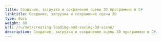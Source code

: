 ```yaml
---
title: Создание, загрузка и сохранение сцены 3D программно в C#
linktitle: Создание, загрузка и сохранение сцены 3D
type: docs
weight: 80
url: /ru/net/creating-loading-and-saving-3d-scene/
description: Создание, загрузка и сохранение сцены 3D программно в C#. Читайте, импортируйте и сохраняйте сцены 3D в PDF и HTML в C#.
---
```

